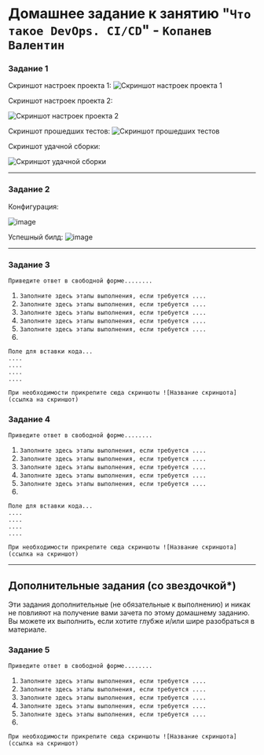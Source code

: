 # Домашнее задание к занятию "`Что такое DevOps. СI/СD`" - `Копанев Валентин`

### Задание 1

Скриншот настроек проекта 1:
![Скриншот настроек проекта 1](https://github.com/ValKop/homeworks/assets/60344304/4c31f149-ee63-460f-9620-e1f2fa651a14)

Скриншот настроек проекта 2:

![Скриншот настроек проекта 2](https://github.com/ValKop/homeworks/assets/60344304/03ab84dc-cb86-4172-9eda-900b77184909)

Скриншот прошедших тестов:
![Скриншот прошедших тестов](https://github.com/ValKop/homeworks/assets/60344304/64428523-2124-41e4-ac4b-1d41431f7601)

Скриншот удачной сборки:

![Скриншот удачной сборки](https://github.com/ValKop/homeworks/assets/60344304/032380fd-d8e6-4b58-bb8d-c266ae8a486e)

---

### Задание 2

Конфигурация:

![image](https://github.com/ValKop/homeworks/assets/60344304/10369cd8-cfc6-4fd5-8e78-1cd21fd9f4e6)

Успешный билд:
![image](https://github.com/ValKop/homeworks/assets/60344304/2db19880-8e2b-4d3c-afac-54d0f2716fd4)

---

### Задание 3

`Приведите ответ в свободной форме........`

1. `Заполните здесь этапы выполнения, если требуется ....`
2. `Заполните здесь этапы выполнения, если требуется ....`
3. `Заполните здесь этапы выполнения, если требуется ....`
4. `Заполните здесь этапы выполнения, если требуется ....`
5. `Заполните здесь этапы выполнения, если требуется ....`
6. 

```
Поле для вставки кода...
....
....
....
....
```

`При необходимости прикрепитe сюда скриншоты
![Название скриншота](ссылка на скриншот)`

### Задание 4

`Приведите ответ в свободной форме........`

1. `Заполните здесь этапы выполнения, если требуется ....`
2. `Заполните здесь этапы выполнения, если требуется ....`
3. `Заполните здесь этапы выполнения, если требуется ....`
4. `Заполните здесь этапы выполнения, если требуется ....`
5. `Заполните здесь этапы выполнения, если требуется ....`
6. 

```
Поле для вставки кода...
....
....
....
....
```

`При необходимости прикрепитe сюда скриншоты
![Название скриншота](ссылка на скриншот)`

---
## Дополнительные задания (со звездочкой*)

Эти задания дополнительные (не обязательные к выполнению) и никак не повлияют на получение вами зачета по этому домашнему заданию. Вы можете их выполнить, если хотите глубже и/или шире разобраться в материале.

### Задание 5

`Приведите ответ в свободной форме........`

1. `Заполните здесь этапы выполнения, если требуется ....`
2. `Заполните здесь этапы выполнения, если требуется ....`
3. `Заполните здесь этапы выполнения, если требуется ....`
4. `Заполните здесь этапы выполнения, если требуется ....`
5. `Заполните здесь этапы выполнения, если требуется ....`
6. 

`При необходимости прикрепитe сюда скриншоты
![Название скриншота](ссылка на скриншот)`
